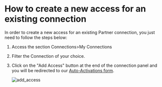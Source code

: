 ﻿---
sidebar_position: 3
---

# How to create a new access for an existing connection

In order to create a new access for an existing Partner connection, you just need to follow the steps below:
1. Access the section Connections>My Connections
1. Filter the Connection of your choice.
1. Click on the "Add Access" button at the end of the connection panel and you will be redirected to our [Auto-Activations form](/kb/connections/my-connections/guick-guide-to-auto-activations).

    ![add_access](https://storage.travelgate.com/kbase/my_connections_8.jpg)